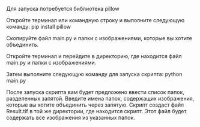 Для запуска потребуется библиотека pillow

Откройте терминал или командную строку и выполните следующую команду:
pip install pillow

Скопируйте файл main.py и папки с изображениями, которые вы хотите объединить.

Откройте терминал и перейдите в директорию, где находится файл main.py и папки с изображениями.

Затем выполните следующую команду для запуска скрипта:
python main.py

После запуска скрипта вам будет предложено ввести список папок, разделенных запятой. Введите имена папок, содержащих изображения, которые вы хотите объединить через запятую. 
Скрипт создаст файл Result.tif в той же директории, где находится скрипт. Этот файл будет содержать все изображения из указанных папок.
